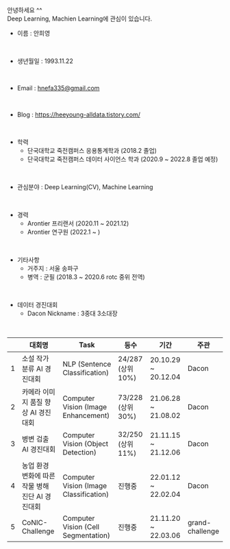 안녕하세요 ^^
<br />
Deep Learning, Machien Learning에 관심이 있습니다.



- 이름 : 안희영
<br />

- 생년월일 : 1993.11.22
<br />

- Email : hnefa335@gmail.com
<br />

- Blog : https://heeyoung-alldata.tistory.com/
<br />

- 학력 
  - 단국대학교 죽전캠퍼스 응용통계학과 (2018.2 졸업)
  - 단국대학교 죽전캠퍼스 데이터 사이언스 학과 (2020.9 ~ 2022.8 졸업 예정)
<br />

- 관심분야 : Deep Learning(CV), Machine Learning
<br />

- 경력 
  - Arontier 프리랜서 (2020.11 ~ 2021.12)
  - Arontier 연구원  (2022.1 ~ )
<br />

- 기타사항
  - 거주지 : 서울 송파구
  - 병역 : 군필 (2018.3 ~ 2020.6 rotc 중위 전역)
<br />

- 데이터 경진대회
  - Dacon Nickname : 3중대 3소대장
<br />

|            |대회명|Task|등수|기간|주관|
|------------|-----------|-----------|--------------|--------------|--------------|
1            | 소설 작가 분류 AI 경진대회 | NLP (Sentence Classification) | 24/287 (상위 10%) | 20.10.29 ~ 20.12.04  | Dacon
2            | 카메라 이미지 품질 향상 AI 경진대회 | Computer Vision (Image Enhancement) | 73/228 (상위 30%)  | 21.06.28 ~ 21.08.02 | Dacon
3            | 병변 검출 AI 경진대회 | Computer Vision (Object Detection) | 32/250 (상위 11%) | 21.11.15 ~ 21.12.06  | Dacon
4            | 농업 환경 변화에 따른 작물 병해 진단 AI 경진대회 | Computer Vision (Image Classification) | 진행중 | 22.01.12 ~ 22.02.04 | Dacon
5            | CoNIC-Challenge | Computer Vision (Cell Segmentation) | 진행중 | 21.11.20 ~ 22.03.06 | grand-challenge

